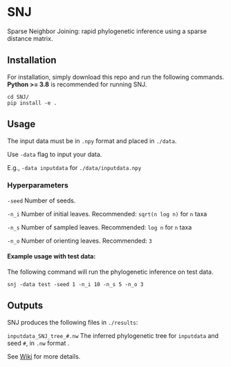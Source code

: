 # SNJ
Sparse Neighbor Joining: rapid phylogenetic inference using a sparse distance matrix.


## Installation

For installation, simply download this repo and run the following commands. **Python >= 3.8** is recommended for running SNJ.

    cd SNJ/
    pip install -e .

## Usage

The input data must be in `.npy` format and placed in `./data`.

Use `-data` flag to input your data.

E.g., `-data inputdata` for `./data/inputdata.npy`

### Hyperparameters

`-seed` Number of seeds. 

`-n_i` Number of initial leaves. Recommended: `sqrt(n log n)` for `n` taxa

`-n_s` Number of sampled leaves. Recommended: `log n` for `n` taxa

`-n_o` Number of orienting leaves. Recommended: `3`

 #### Example usage with test data:
 
 The following command will run the phylogenetic inference on test data.

`snj -data test -seed 1 -n_i 10 -n_s 5 -n_o 3`

## Outputs
SNJ produces the following files in `./results`:

`inputdata_SNJ_tree_#.nw` The inferred phylogenetic tree for `inputdata` and seed `#`, in `.nw` format . 


See [Wiki](https://github.com/kurtsemih/copyVAE/wiki) for more details.
